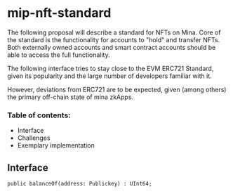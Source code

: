 # mip-nft-standard

The following proposal will describe a standard for NFTs on Mina. Core of the standard is the functionality for accounts to "hold" and transfer NFTs. Both externally owned accounts and smart contract accounts should be able to access the full functionality.

The following interface tries to stay close to the EVM ERC721 Standard, given its popularity and the large number of developers familiar with it. 

However, deviations from ERC721 are to be expected, given (among others) the primary off-chain state of mina zkApps.  

### Table of contents: 
- Interface
- Challenges
- Exemplary implementation

## Interface 

```
public balanceOf(address: Publickey) : UInt64;

```


